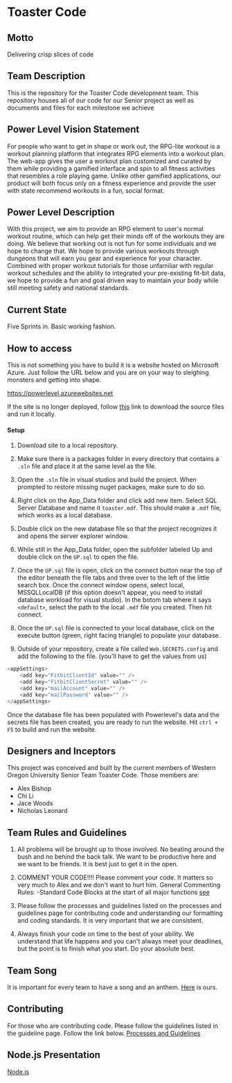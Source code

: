 # Toaster Code

## Motto

Delivering crisp slices of code

## Team Description

This is the repository for the Toaster Code development team. This repository houses all of our code for our Senior project as well as documents and files for each milestone we achieve

## Power Level Vision Statement

For people who want to get in shape or work out, the RPG-lite workout is a workout planning platform that integrates RPG elements into a workout plan. The web-app gives the user a workout plan customized and curated by them while providing a gamified interface and spin to all fitness activities that resembles a role playing game. Unlike other gamified applications, our product will both focus only on a fitness experience and provide the user with state recommend workouts in a fun, social format.

## Power Level Description

With this project, we aim to provide an RPG element to user's normal workout routine, which can help get their minds off of the workouts they are doing. We believe that working out is not fun for some individuals and we hope to change that. We hope to provide various workouts through dungeons that will earn you gear and experience for your character. Combined with proper workout tutorials for those unfamiliar with regular workout schedules and the ability to integrated your pre-existing fit-bit data, we hope to provide a fun and goal driven way to maintain your body while still meeting safety and national standards.

## Current State

Five Sprints in. Basic working fashion.

## How to access

This is not something you have to build it is a website hosted on Microsoft Azure. Just follow the URL below and you are on your way to sleighing monsters and getting into shape.

https://powerlevel.azurewebsites.net

If the site is no longer deployed, follow [this](https://bitbucket.org/Hexamoy/toastercode/src/master/) link to download the source files and run it locally.

#### Setup

1. Download site to a local repository.

2. Make sure there is a packages folder in every directory that contains a `.sln` file and place it at the same level as the file.

3. Open the `.sln` file in visual studios and build the project. When prompted to restore missing nuget packages, make sure to do so.

4. Right click on the App_Data folder and click add new item. Select SQL Server Database and name it `toaster.mdf`. This should make a `.mdf` file, which works as a local database.

5. Double click on the new database file so that the project recognizes it and opens the server explorer window.

6. While still in the App_Data folder, open the subfolder labeled Up and double click on the `UP.sql` to open the file.

7. Once the `UP.sql` file is open, click on the connect button near the top of the editor beneath the file tabs and three over to the left of the little search box. Once the connect window opens, select local, MSSQLLocalDB (if this option doesn't appear, you need to install database workload for visual studio). In the botom tab where it says `<default>`, select the path to the local `.mdf` file you created. Then hit connect.

8. Once the `UP.sql` file is connected to your local database, click on the execute button (green, right facing triangle) to populate your database.

9. Outside of your repository, create a file called `Web.SECRETS.config` and add the following to the file. (you'll have to get the values from us)

```csharp
<appSettings>
    <add key="FitbitClientId" value="" />
    <add key="FitbitClientSecret" value="" />
    <add key="mailAccount" value="" />
    <add key="mailPassword" value="" />
</appSettings>
```

Once the database file has been populated with Powerlevel's data and the secrets file has been created, you are ready to run the website. Hit `ctrl + F5` to build and run the website.

## Designers and Inceptors

This project was conceived and built by the current members of Western Oregon University Senior Team Toaster Code. Those members are:

* Alex Bishop
* Chi Li
* Jace Woods
* Nicholas Leonard

## Team Rules and Guidelines

1. All problems will be brought up to those involved. No beating around the bush and no behind the back talk. We want to be productive here and we want to be friends. It is best just to get it in the open.

2. COMMENT YOUR CODE!!!! Please comment your code. It matters so very much to Alex and we don't want to hurt him.
    General Commenting Rules:
		    -Standard Code Blocks at the start of all major functions  [see](https://docs.microsoft.com/en-us/dotnet/csharp/programming-guide/xmldoc/recommended-tags-for-documentation-comments)

3. Please follow the processes and guidelines listed on the processes and guidelines page for contributing code and understanding our formatting and coding standards. It is very important that we are consistent.

4. Always finish your code on time to the best of your ability. We understand that life happens and you can't always meet your deadlines, but the point is to finish what you start. Do your absolute best.

## Team Song

It is important for every team to have a song and an anthem. [Here](https://www.youtube.com/watch?v=helzmv4sPH8) is ours.

## Contributing

For those who are contributing code. Please follow the guidelines listed in the guideline page. Follow the link below.
[Processes and Guidelines](Milestone_5/processes_and_guidelines.md)

## Node.js Presentation

[Node.js](https://docs.google.com/presentation/d/1w6v8UUcAvWzoZQ_TJcF2Jstvfe7mZQhQqySSDWPtLGE/edit#slide=id.gcb9a0b074_1_0)